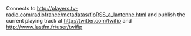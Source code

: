 Connects to http://players.tv-radio.com/radiofrance/metadatas/fipRSS_a_lantenne.html and publish the current playing track at http://twitter.com/twifip and http://www.lastfm.fr/user/twifip

